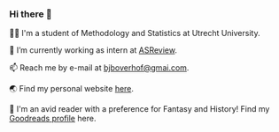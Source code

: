 ### Hi there 👋

👨‍🎓 I'm a student of Methodology and Statistics at Utrecht University.  

🔭 I’m currently working as intern at [ASReview](https://github.com/asreview).  

📫 Reach me by e-mail at bjboverhof@gmai.com.  

:earth_asia: Find my personal website [here](https://bartjanboverhof.github.io).  

:open_book:	I'm an avid reader with a preference for Fantasy and History! Find my [Goodreads profile](https://www.goodreads.com/user/show/90941480-bart-jan) here.  
